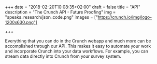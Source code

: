 +++
date = "2018-02-20T10:08:35+02:00"
draft = false
title = "API"
description = "The Crunch API - Future Proofing"
img = "speaks_research/json_code.png"
images = ["https://crunch.io/img/logo-1200x630.png"]


+++

Everything that you can do in the Crunch webapp and much more can be accomplished through our API. This makes it easy to automate your work and incorporate Crunch into your data workflows.  For example, you can stream data directly into Crunch from your survey system.
